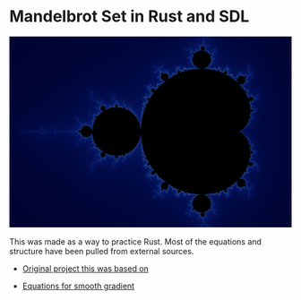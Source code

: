 # Mandelbrot Set in Rust and SDL

![Image of Mandelbrot render](https://raw.githubusercontent.com/quot/Rust-Mandelbrot/main/screenshot.png)

This was made as a way to practice Rust. Most of the equations and structure have been pulled from external sources.

- [Original project this was based on](https://github.com/rust-in-action/code/blob/1st-edition/ch2/ch2-mandelbrot/src/main.rs)

- [Equations for smooth gradient](https://www.reddit.com/r/math/comments/2abwyt/smooth_colour_mandelbrot/citjvpv/)